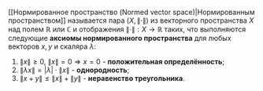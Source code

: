 [[Нормированное пространство (Normed vector space)|Нормированным пространством]] называется пара $(X,\lVert \cdot\rVert)$ из векторного пространства $X$ над полем $\mathbb{R}$ или $\mathbb{C}$ и отображения $\lVert\cdot\rVert: X \rightarrow \mathbb{R}$ таких, что выполняются следующие **аксиомы нормированного пространства** для любых векторов $x,y$ и скаляра $\lambda$:
1. $\lVert x\rVert \geq 0, \: \lVert x\rVert =0 \Rightarrow x=0$ - **положительная определённость**;
2. $\lVert \lambda x \rVert=|\lambda| \cdot \lVert x\rVert$ - **однородность**;
3. $\lVert x+y \rVert \leq \lVert x \rVert + \lVert y \rVert$ - **неравенство треугольника**.